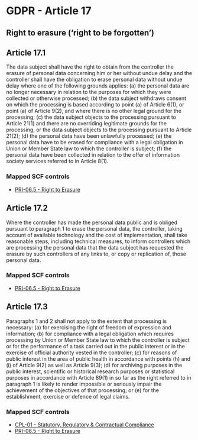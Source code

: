 # GDPR - Article 17
## Right to erasure (‘right to be forgotten’)

## Article 17.1
The data subject shall have the right to obtain from the controller the erasure of personal data concerning him or her without undue delay and the controller shall have the obligation to erase personal data without undue delay where one of the following grounds applies:
(a) the personal data are no longer necessary in relation to the purposes for which they were collected or otherwise processed;
(b) the data subject withdraws consent on which the processing is based according to point (a)  of Article 6(1), or point (a)  of Article 9(2), and where there is no other legal ground for the processing;
(c) the data subject objects to the processing pursuant to Article 21(1) and there are no overriding legitimate grounds for the processing, or the data subject objects to the processing pursuant to Article 21(2);
(d) the personal data have been unlawfully processed;
(e) the personal data have to be erased for compliance with a legal obligation in Union or Member State law to which the controller is subject;
(f) the personal data have been collected in relation to the offer of information society services referred to in Article 8(1).

### Mapped SCF controls
- [PRI-06.5 - Right to Erasure](../scf/pri-065-righttoerasure.md)
## Article 17.2
Where the controller has made the personal data public and is obliged pursuant to paragraph 1 to erase the personal data, the controller, taking account of available technology and the cost of implementation, shall take reasonable steps, including technical measures, to inform controllers which are processing the personal data that the data subject has requested the erasure by such controllers of any links to, or copy or replication of, those personal data.

### Mapped SCF controls
- [PRI-06.5 - Right to Erasure](../scf/pri-065-righttoerasure.md)
## Article 17.3
Paragraphs 1 and 2 shall not apply to the extent that processing is necessary:
(a) for exercising the right of freedom of expression and information;
(b) for compliance with a legal obligation which requires processing by Union or Member State law to which the controller is subject or for the performance of a task carried out in the public interest or in the exercise of official authority vested in the controller;
(c) for reasons of public interest in the area of public health in accordance with points (h)  and (i)  of Article 9(2) as well as Article 9(3);
(d) for archiving purposes in the public interest, scientific or historical research purposes or statistical purposes in accordance with Article 89(1) in so far as the right referred to in paragraph 1 is likely to render impossible or seriously impair the achievement of the objectives of that processing; or
(e) for the establishment, exercise or defence of legal claims.

### Mapped SCF controls
- [CPL-01 - Statutory, Regulatory & Contractual Compliance](../scf/cpl-01-statutory,regulatory&contractualcompliance.md)
- [PRI-06.5 - Right to Erasure](../scf/pri-065-righttoerasure.md)